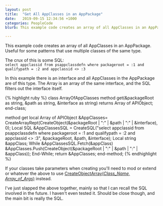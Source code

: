 ```yaml
---
layout: post
title:  "Get All AppClasses in an AppPackage"
date:   2019-09-15 12:34:56 +1000
categories: PeopleCode
blurb: This example code creates an array of all AppClasses in an AppPackage. Useful for some patterns that use multiple classes of the same type.

---
```


This example code creates an array of all AppClasses in an AppPackage. Useful for some patterns that use multiple classes of the same type.

The crux of this is some SQL:  
```select appclassid from psappclassdefn where packageroot = :1 and qualifypath = :2 and appclassid <> :3```

In this example there is an interface and all AppClasses in the AppPackage are of this type. The Array is an array of the same interface, and the SQL filters out the interface itself.

{% highlight ruby %}
class ArrayOfAppClasses
   method get(&packageRoot as string, &path as string, &interface as string) returns Array of APIObject;
end-class;   
   
method get
   local Array of APIObject &AppClasses= CreateArrayRept(CreateObject(&packageRoot | ":" | &path | ":" | &interface), 0);
   Local SQL &AppClassesSQL = CreateSQL("select appclassid from psappclassdefn where packageroot = :1 and qualifypath = :2 and appclassid <> :3", &packageRoot, &path, &interface);
   Local string &appClass;
   While &AppClassesSQL.Fetch(&appClass)
      &AppClasses.Push(CreateObject(&packageRoot | ":" | &path | ":" | &appClass));
   End-While;
   return &AppClasses;
end-method;
{% endhighlight %}

If your classes take parameters when creating you'll need to mod or extend or whatever the above to use [CreateObjectArray(*Class_Name, Array_of_Args*)](https://docs.oracle.com/cd/E92519_02/pt856pbr3/eng/pt/tpcl/langref_PeopleCodeBuilt-inFunctionsAndLanguageConstructs_C.html#ub00fb66b-2299-4bb0-a977-e187ee7d0577) instead.

I've just slapped the above together, mainly so that I can recall the SQL involved in the future. I haven't even tested it. Should be close though, and the main bit is really the SQL. 
<!--stackedit_data:
eyJoaXN0b3J5IjpbMjAxODI2MTE4MCwtNTk3Nzk1MDg3LDM0OD
A1Mzk2OCw2MTgyMzE2MjAsMTYzODExNjg5Miw2NzE2OTQ4ODFd
fQ==
-->